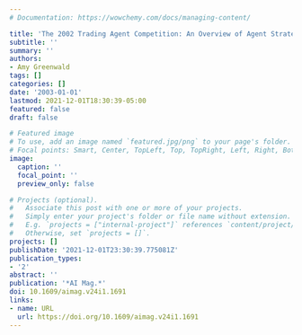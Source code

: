 ```yaml
---
# Documentation: https://wowchemy.com/docs/managing-content/

title: 'The 2002 Trading Agent Competition: An Overview of Agent Strategies'
subtitle: ''
summary: ''
authors:
- Amy Greenwald
tags: []
categories: []
date: '2003-01-01'
lastmod: 2021-12-01T18:30:39-05:00
featured: false
draft: false

# Featured image
# To use, add an image named `featured.jpg/png` to your page's folder.
# Focal points: Smart, Center, TopLeft, Top, TopRight, Left, Right, BottomLeft, Bottom, BottomRight.
image:
  caption: ''
  focal_point: ''
  preview_only: false

# Projects (optional).
#   Associate this post with one or more of your projects.
#   Simply enter your project's folder or file name without extension.
#   E.g. `projects = ["internal-project"]` references `content/project/deep-learning/index.md`.
#   Otherwise, set `projects = []`.
projects: []
publishDate: '2021-12-01T23:30:39.775081Z'
publication_types:
- '2'
abstract: ''
publication: '*AI Mag.*'
doi: 10.1609/aimag.v24i1.1691
links:
- name: URL
  url: https://doi.org/10.1609/aimag.v24i1.1691
---
```

